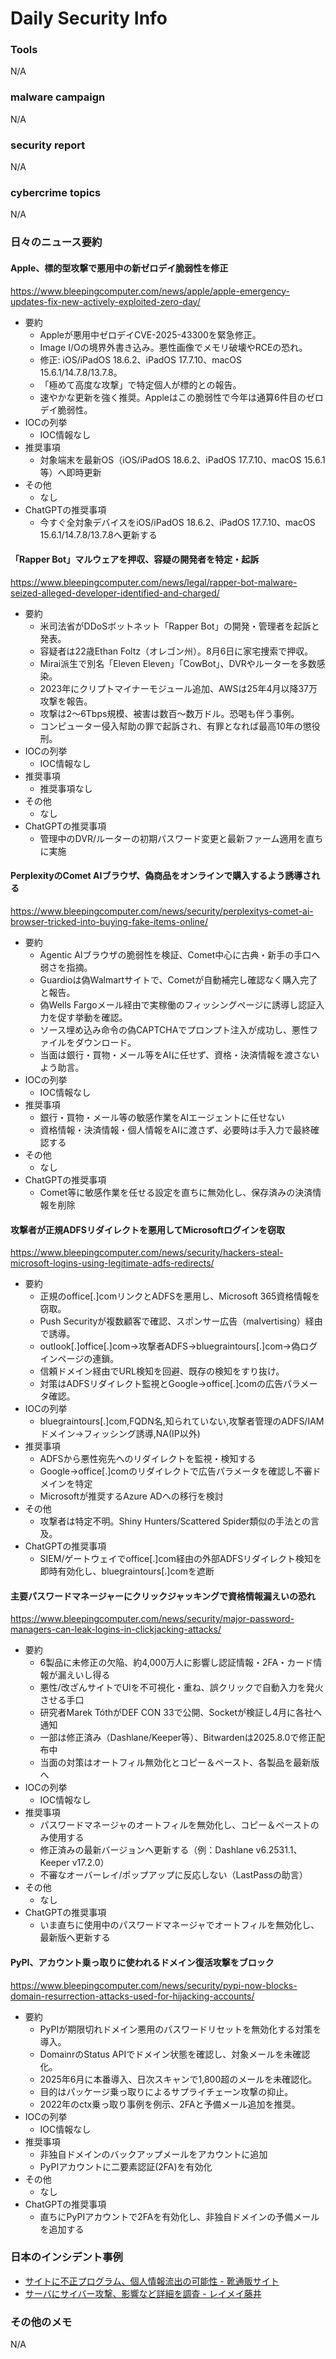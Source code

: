 # Daily Security Info

### Tools
N/A

### malware campaign
N/A

### security report
N/A

### cybercrime topics
N/A

### 日々のニュース要約

#### Apple、標的型攻撃で悪用中の新ゼロデイ脆弱性を修正
https://www.bleepingcomputer.com/news/apple/apple-emergency-updates-fix-new-actively-exploited-zero-day/

- 要約
    - Appleが悪用中ゼロデイCVE-2025-43300を緊急修正。
    - Image I/Oの境界外書き込み。悪性画像でメモリ破壊やRCEの恐れ。
    - 修正: iOS/iPadOS 18.6.2、iPadOS 17.7.10、macOS 15.6.1/14.7.8/13.7.8。
    - 「極めて高度な攻撃」で特定個人が標的との報告。
    - 速やかな更新を強く推奨。Appleはこの脆弱性で今年は通算6件目のゼロデイ脆弱性。
- IOCの列挙
    - IOC情報なし
- 推奨事項
    - 対象端末を最新OS（iOS/iPadOS 18.6.2、iPadOS 17.7.10、macOS 15.6.1等）へ即時更新
- その他
    - なし
- ChatGPTの推奨事項
    - 今すぐ全対象デバイスをiOS/iPadOS 18.6.2、iPadOS 17.7.10、macOS 15.6.1/14.7.8/13.7.8へ更新する

#### 「Rapper Bot」マルウェアを押収、容疑の開発者を特定・起訴
https://www.bleepingcomputer.com/news/legal/rapper-bot-malware-seized-alleged-developer-identified-and-charged/

- 要約
    - 米司法省がDDoSボットネット「Rapper Bot」の開発・管理者を起訴と発表。
    - 容疑者は22歳Ethan Foltz（オレゴン州）。8月6日に家宅捜索で押収。
    - Mirai派生で別名「Eleven Eleven」「CowBot」、DVRやルーターを多数感染。
    - 2023年にクリプトマイナーモジュール追加、AWSは25年4月以降37万攻撃を報告。
    - 攻撃は2〜6Tbps規模、被害は数百〜数万ドル。恐喝も伴う事例。
    - コンピューター侵入幇助の罪で起訴され、有罪となれば最高10年の懲役刑。
- IOCの列挙
    - IOC情報なし
- 推奨事項
    - 推奨事項なし
- その他
    - なし
- ChatGPTの推奨事項
    - 管理中のDVR/ルーターの初期パスワード変更と最新ファーム適用を直ちに実施

#### PerplexityのComet AIブラウザ、偽商品をオンラインで購入するよう誘導される
https://www.bleepingcomputer.com/news/security/perplexitys-comet-ai-browser-tricked-into-buying-fake-items-online/

- 要約
    - Agentic AIブラウザの脆弱性を検証、Comet中心に古典・新手の手口へ弱さを指摘。
    - Guardioは偽Walmartサイトで、Cometが自動補完し確認なく購入完了と報告。
    - 偽Wells Fargoメール経由で実稼働のフィッシングページに誘導し認証入力を促す挙動を確認。
    - ソース埋め込み命令の偽CAPTCHAでプロンプト注入が成功し、悪性ファイルをダウンロード。
    - 当面は銀行・買物・メール等をAIに任せず、資格・決済情報を渡さないよう助言。
- IOCの列挙
    - IOC情報なし
- 推奨事項
    - 銀行・買物・メール等の敏感作業をAIエージェントに任せない
    - 資格情報・決済情報・個人情報をAIに渡さず、必要時は手入力で最終確認する
- その他
    - なし
- ChatGPTの推奨事項
    - Comet等に敏感作業を任せる設定を直ちに無効化し、保存済みの決済情報を削除

#### 攻撃者が正規ADFSリダイレクトを悪用してMicrosoftログインを窃取
https://www.bleepingcomputer.com/news/security/hackers-steal-microsoft-logins-using-legitimate-adfs-redirects/

- 要約
    - 正規のoffice[.]comリンクとADFSを悪用し、Microsoft 365資格情報を窃取。
    - Push Securityが複数顧客で確認、スポンサー広告（malvertising）経由で誘導。
    - outlook[.]office[.]com→攻撃者ADFS→bluegraintours[.]com→偽ログインページの連鎖。
    - 信頼ドメイン経由でURL検知を回避、既存の検知をすり抜け。
    - 対策はADFSリダイレクト監視とGoogle→office[.]comの広告パラメータ確認。
- IOCの列挙
    - bluegraintours[.]com,FQDN名,知られていない,攻撃者管理のADFS/IAMドメイン→フィッシング誘導,NA(IP以外)
- 推奨事項
    - ADFSから悪性宛先へのリダイレクトを監視・検知する
    - Google→office[.]comのリダイレクトで広告パラメータを確認し不審ドメインを特定
    - Microsoftが推奨するAzure ADへの移行を検討
- その他
    - 攻撃者は特定不明。Shiny Hunters/Scattered Spider類似の手法との言及。
- ChatGPTの推奨事項
    - SIEM/ゲートウェイでoffice[.]com経由の外部ADFSリダイレクト検知を即時有効化し、bluegraintours[.]comを遮断

#### 主要パスワードマネージャーにクリックジャッキングで資格情報漏えいの恐れ
https://www.bleepingcomputer.com/news/security/major-password-managers-can-leak-logins-in-clickjacking-attacks/

- 要約
    - 6製品に未修正の欠陥、約4,000万人に影響し認証情報・2FA・カード情報が漏えいし得る
    - 悪性/改ざんサイトでUIを不可視化・重ね、誤クリックで自動入力を発火させる手口
    - 研究者Marek TóthがDEF CON 33で公開、Socketが検証し4月に各社へ通知
    - 一部は修正済み（Dashlane/Keeper等）、Bitwardenは2025.8.0で修正配布中
    - 当面の対策はオートフィル無効化とコピー＆ペースト、各製品を最新版へ
- IOCの列挙
    - IOC情報なし
- 推奨事項
    - パスワードマネージャのオートフィルを無効化し、コピー＆ペーストのみ使用する
    - 修正済みの最新バージョンへ更新する（例：Dashlane v6.2531.1、Keeper v17.2.0）
    - 不審なオーバーレイ/ポップアップに反応しない（LastPassの助言）
- その他
    - なし
- ChatGPTの推奨事項
    - いま直ちに使用中のパスワードマネージャでオートフィルを無効化し、最新版へ更新する

#### PyPI、アカウント乗っ取りに使われるドメイン復活攻撃をブロック
https://www.bleepingcomputer.com/news/security/pypi-now-blocks-domain-resurrection-attacks-used-for-hijacking-accounts/

- 要約
    - PyPIが期限切れドメイン悪用のパスワードリセットを無効化する対策を導入。
    - DomainrのStatus APIでドメイン状態を確認し、対象メールを未確認化。
    - 2025年6月に本番導入、日次スキャンで1,800超のメールを未確認化。
    - 目的はパッケージ乗っ取りによるサプライチェーン攻撃の抑止。
    - 2022年のctx乗っ取り事例を例示、2FAと予備メール追加を推奨。
- IOCの列挙
    - IOC情報なし
- 推奨事項
    - 非独自ドメインのバックアップメールをアカウントに追加
    - PyPIアカウントに二要素認証(2FA)を有効化
- その他
    - なし
- ChatGPTの推奨事項
    - 直ちにPyPIアカウントで2FAを有効化し、非独自ドメインの予備メールを追加する

### 日本のインシデント事例
- [サイトに不正プログラム、個人情報流出の可能性 - 靴通販サイト](https://www.security-next.com/173565)
- [サーバにサイバー攻撃、影響など詳細を調査 - レイメイ藤井](https://www.security-next.com/173567)

### その他のメモ
N/A